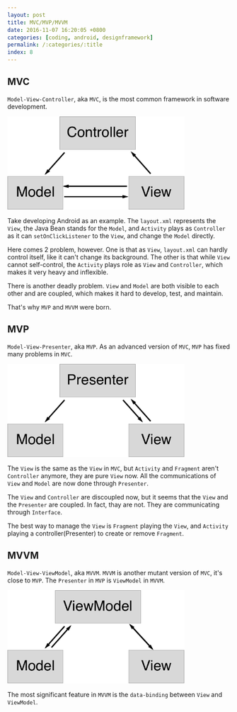 ```yaml
---
layout: post
title: MVC/MVP/MVVM
date: 2016-11-07 16:20:05 +0800
categories: [coding, android, designframework]
permalink: /:categories/:title
index: 8
---
```


## MVC
`Model-View-Controller`, aka `MVC`, is the most common framework in software development.

<img src="/screenshots/mvc.png" width="400"/>

Take developing Android as an example. The `layout.xml` represents the `View`, the Java Bean stands for the `Model`, and `Activity` plays as `Controller` as it can `setOnClickListener` to the `View`, and change the `Model` directly.

Here comes 2 problem, however. One is that as `View`, `layout.xml` can hardly control itself, like it can't change its background. The other is that while `View` cannot self-control, the `Activity` plays role as `View` and `Controller`, which makes it very heavy and inflexible.

There is another deadly problem. `View` and `Model` are both visible to each other and are coupled, which makes it hard to develop, test, and maintain.

That's why `MVP` and `MVVM` were born.

## MVP
`Model-View-Presenter`, aka `MVP`. As an advanced version of `MVC`, `MVP` has fixed many problems in `MVC`. 

<img src="/screenshots/mvp.png" width="400"/>

The `View` is the same as the `View` in `MVC`, but `Activity` and `Fragment` aren't `Controller` anymore, they are pure `View` now. All the communications of `View` and `Model` are now done through `Presenter`.

The `View` and `Controller` are discoupled now, but it seems that the `View` and the `Presenter` are coupled. In fact, thay are not. They are communicating through `Interface`.

The best way to manage the `View` is `Fragment` playing the `View`, and `Activity` playing a controller(Presenter) to create or remove `Fragment`.

## MVVM
`Model-View-ViewModel`, aka `MVVM`. `MVVM` is another mutant version of `MVC`, it's close to `MVP`. The `Presenter` in `MVP` is `ViewModel` in `MVVM`.

<img src="/screenshots/mvvm.png" width="400"/>

The most significant feature in `MVVM` is the `data-binding` between `View` and `ViewModel`.